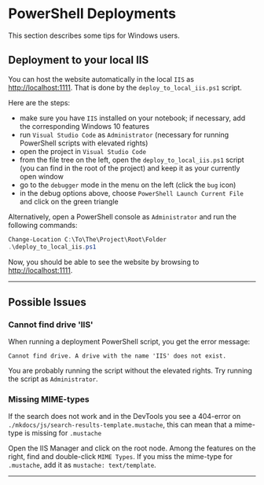 # PowerShell Deployments

This section describes some tips for Windows users.

## Deployment to your local IIS

You can host the website automatically in the local `IIS` as [http://localhost:1111](http://localhost:1111). That is done by the `deploy_to_local_iis.ps1` script.

Here are the steps:

- make sure you have `IIS` installed on your notebook; if necessary, add the corresponding Windows 10 features
- run `Visual Studio Code` as `Administrator` (necessary for running PowerShell scripts with elevated rights)
- open the project in `Visual Studio Code`
- from the file tree on the left, open the `deploy_to_local_iis.ps1` script (you can find in the root of the project) and keep it as your currently open window
- go to the `debugger` mode in the menu on the left (click the `bug` icon)
- in the debug options above, choose `PowerShell Launch Current File` and click on the green triangle

Alternatively, open a PowerShell console as `Administrator` and run the following commands:

``` powershell
Change-Location C:\To\The\Project\Root\Folder
.\deploy_to_local_iis.ps1
```

Now, you should be able to see the website by browsing to [http://localhost:1111](http://localhost:1111).

---

## Possible Issues

### Cannot find drive 'IIS'

When running a deployment PowerShell script, you get the error message:

``` none
Cannot find drive. A drive with the name 'IIS' does not exist.
```

You are probably running the script without the elevated rights. Try running the script as `Administrator`.

### Missing MIME-types

If the search does not work and in the DevTools you see a 404-error on `./mkdocs/js/search-results-template.mustache`, this can mean that a mime-type is missing for `.mustache`

Open the IIS Manager and click on the root node. Among the features on the right, find and double-click `MIME Types`. If you miss the mime-type for `.mustache`, add it as `mustache: text/template`.

---
